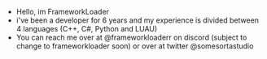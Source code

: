 - Hello, im FrameworkLoader
- i've been a developer for 6 years and my experience is divided between 4 languages (C++, C#, Python and LUAU)
- You can reach me over at @frameworkloaderr on discord (subject to change to frameworkloader soon) or over at twitter @somesortastudio

<!---
FrameworkLoader/FrameworkLoader is a ✨ special ✨ repository because its `README.md` (this file) appears on your GitHub profile.
You can click the Preview link to take a look at your changes.
--->
